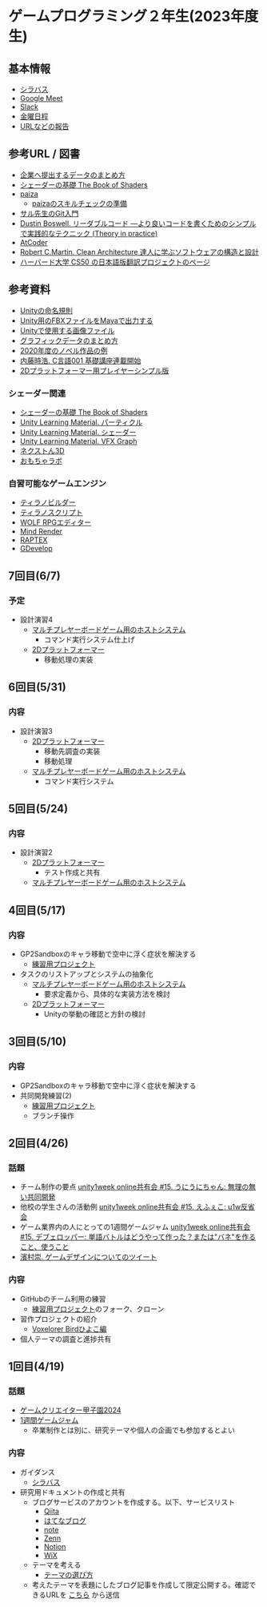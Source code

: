 # ゲームプログラミング２年生(2023年度生)

## 基本情報
- [シラバス](https://drive.google.com/file/d/1sUzU0WA4L02f-uDK9b0jk3K54S0p23qL/)
- [Google Meet](https://meet.google.com/bwb-njcm-udh)
- [Slack](https://datgm23.slack.com/)
- [金曜日程](https://github.com/datgm24/gp1/blob/main/fri.md)
- [URLなどの報告](https://docs.google.com/forms/d/e/1FAIpQLSe5OMfKZjLNLYv0U5BbUoH8vfAeRe069TZuiyLHYNjqp8wIJA/viewform?usp=sf_link)

## 参考URL / 図書
- [企業へ提出するデータのまとめ方](https://docs.google.com/document/d/13AKqKXnycFbwY-VT-Btu9nifEalxnK-jiPCm2JsvGIs/)
- [シェーダーの基礎 The Book of Shaders](https://thebookofshaders.com/?lan=jp)
- [paiza](https://paiza.jp/)
  - [paizaのスキルチェックの準備](https://docs.google.com/document/d/1R_2RpgenKHdM7XPX9YjDXxZExyY1-srDI_Nnrw9tJeA/)
- [サル先生のGit入門](https://backlog.com/ja/git-tutorial/)
- [Dustin Boswell. リーダブルコード ―より良いコードを書くためのシンプルで実践的なテクニック (Theory in practice)](https://www.amazon.co.jp/dp/4873115655/ref=cm_sw_r_tw_dp_H1D6XS3GJ1FVYJ4WMJES)
- [AtCoder](https://atcoder.jp/?lang=ja)
- [Robert C.Martin. Clean Architecture 達人に学ぶソフトウェアの構造と設計](https://www.amazon.co.jp/dp/4048930656/ref=cm_sw_r_tw_dp_0X2WF11K1XDVR9KNJFDW)
- [ハーバード大学 CS50 の日本語版翻訳プロジェクトのページ](https://cs50.jp/)

## 参考資料
- [Unityの命名規則](http://am1tanaka.hatenablog.com/entry/2019/12/06/101055)
- [Unity用のFBXファイルをMayaで出力する](https://docs.google.com/document/d/1X-Ew4g2jvXaGmxpctjim81StWgCAIz31DQqB_Y3IcyU/)
- [Unityで使用する画像ファイル](https://docs.google.com/document/d/1KxhV1sL614Ui90LyaXOegaEkIFTg6c6eTam_ntYZl34/)
- [グラフィックデータのまとめ方](https://docs.google.com/document/d/1I30TPQtOu5n3PwTNdGhL-SZ-ddVt98Ifira_Wp5n06U/)
- [2020年度のノベル作品の例](https://github.com/datgm20/sotsusei/wiki/%E3%83%8E%E3%83%99%E3%83%AB%E3%82%B5%E3%83%B3%E3%83%97%E3%83%AB)
- [内藤時浩. C言語001 基礎講座連載開始](https://codeknowledge.livedoor.blog/archives/17082816.html)  
- [2Dプラットフォーマー用プレイヤーシンプル版](https://docs.google.com/presentation/d/1JT3qWDmEP1DzptlampgO8s6G98_xDo0vjBz7Gn-OI1I/)

### シェーダー関連
- [シェーダーの基礎 The Book of Shaders](https://thebookofshaders.com/?lan=jp)
- [Unity Learning Material. パーティクル](https://learning.unity3d.jp/tag/particle/)
- [Unity Learning Material. シェーダー](https://learning.unity3d.jp/tag/shader/)
- [Unity Learning Material. VFX Graph](https://learning.unity3d.jp/tag/vfx-graph/)
- [ネクストん3D](https://www.youtube.com/c/%E3%83%8D%E3%82%AF%E3%82%B9%E3%83%88%E3%82%933D/videos)
- [おもちゃラボ](https://nn-hokuson.hatenablog.com/entry/2017/04/14/204822)

### 自習可能なゲームエンジン
- [ティラノビルダー](https://b.tyrano.jp/)
- [ティラノスクリプト](https://tyrano.jp/)
- [WOLF RPGエディター](https://www.silversecond.com/WolfRPGEditor/)
- [Mind Render](https://mindrender.jp/)
- [RAPTEX](https://raptex.jp/)
- [GDevelop](https://gdevelop.io/ja-jp)

## 7回目(6/7)

### 予定

- 設計演習4
  - [マルチプレヤーボードゲーム用のホストシステム](https://docs.google.com/document/d/1f-Ns7123tPVUsf3h9yLxPILa0zyWUSyMfWfRXkK1SYk/)
    - コマンド実行システム仕上げ
  - [2Dプラットフォーマー](https://docs.google.com/document/d/1SJmWqTKZVIppwUJYxHojuIE40pbZG7M5Rr_q0Aj1Ero/)
    - 移動処理の実装

## 6回目(5/31)

### 内容
- 設計演習3
  - [2Dプラットフォーマー](https://docs.google.com/document/d/1SJmWqTKZVIppwUJYxHojuIE40pbZG7M5Rr_q0Aj1Ero/)
    - 移動先調査の実装
    - 移動処理
  - [マルチプレヤーボードゲーム用のホストシステム](https://docs.google.com/document/d/1f-Ns7123tPVUsf3h9yLxPILa0zyWUSyMfWfRXkK1SYk/)
    - コマンド実行システム

## 5回目(5/24)

### 内容
- 設計演習2
  - [2Dプラットフォーマー](https://docs.google.com/spreadsheets/d/1smu9EUd4ehJQEzTXt4OkNBkW4M1INJnwU0mSwitMsS8/)
    - テスト作成と共有
  - [マルチプレヤーボードゲーム用のホストシステム](https://docs.google.com/document/d/1f-Ns7123tPVUsf3h9yLxPILa0zyWUSyMfWfRXkK1SYk/)

## 4回目(5/17)

### 内容
- GP2Sandboxのキャラ移動で空中に浮く症状を解決する
  - [練習用プロジェクト](https://github.com/tanakaedu/GP2Sandbox)
- タスクのリストアップとシステムの抽象化
  - [マルチプレヤーボードゲーム用のホストシステム](https://docs.google.com/document/d/1f-Ns7123tPVUsf3h9yLxPILa0zyWUSyMfWfRXkK1SYk/)
    - 要求定義から、具体的な実装方法を検討
  - [2Dプラットフォーマー](https://docs.google.com/spreadsheets/d/1smu9EUd4ehJQEzTXt4OkNBkW4M1INJnwU0mSwitMsS8/)
    - Unityの挙動の確認と方針の検討

## 3回目(5/10)

### 内容
- GP2Sandboxのキャラ移動で空中に浮く症状を解決する
- 共同開発練習(2)
  - [練習用プロジェクト](https://github.com/tanakaedu/GP2Sandbox)
  - ブランチ操作

## 2回目(4/26)

### 話題
- チーム制作の要点 [unity1week online共有会 #15. うにうにちゃん: 無理の無い共同開発](https://www.youtube.com/watch?v=wmF1z5Epr1g&t=3944s)
- 他校の学生さんの活動例 [unity1week online共有会 #15. えふぇこ: u1w反省会](https://www.youtube.com/watch?v=wmF1z5Epr1g&t=4486s)
- ゲーム業界内の人にとっての1週間ゲームジャム [unity1week online共有会 #15. デブェロッパー: 単語バトルはどうやって作った？または"バネ"を作ること、使うこと](https://www.youtube.com/live/wmF1z5Epr1g?feature=shared&t=6748)
- [濱村崇. ゲームデザインについてのツイート](https://twitter.com/GDLab_Hama/status/1783624998030324082)

### 内容
- GitHubのチーム利用の練習
  - [練習用プロジェクト](https://github.com/tanakaedu/GP2Sandbox)のフォーク、クローン
- 習作プロジェクトの紹介
  - [Voxelorer Birdひよこ編](https://github.com/am1tanaka/VBirdHiyoko)
- 個人テーマの調査と進捗共有

## 1回目(4/19)

### 話題
- [ゲームクリエイター甲子園2024](https://game.creators-guild.com/gck/)
- [1週間ゲームジャム](https://unityroom.com/unity1weeks)
  - 卒業制作とは別に、研究テーマや個人の企画でも参加するとよい

### 内容

- ガイダンス
  - [シラバス](https://drive.google.com/file/d/1sUzU0WA4L02f-uDK9b0jk3K54S0p23qL/)
- 研究用ドキュメントの作成と共有
  - ブログサービスのアカウントを作成する。以下、サービスリスト
    - [Qiita](https://qiita.com/)
    - [はてなブログ](https://hatena.blog/)
    - [note](https://note.com/)
    - [Zenn](https://zenn.dev/)
    - [Notion](https://www.notion.so/ja-jp)
    - [WiX](https://ja.wix.com/)
  - テーマを考える
    - [テーマの選び方](https://docs.google.com/document/d/1BzTwQbndVpkUS72ulsKNSiULScvXLPMJ38S5REH5wmM/)
  - 考えたテーマを表題にしたブログ記事を作成して限定公開する。確認できるURLを [こちら](https://docs.google.com/forms/d/e/1FAIpQLSe5OMfKZjLNLYv0U5BbUoH8vfAeRe069TZuiyLHYNjqp8wIJA/viewform?usp=sf_link) から送信
